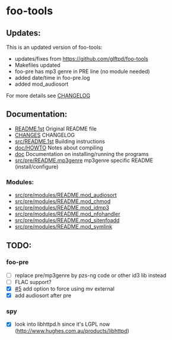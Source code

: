 # foo-tools

## Updates:

This is an updated version of foo-tools:

- updates/fixes from https://github.com/glftpd/foo-tools
- Makefiles updated
- foo-pre has mp3 genre in PRE line (no module needed)
- added date/time in foo-pre.log
- added mod_audiosort

For more details see [CHANGELOG](src/CHANGES)

## Documentation:

- [README.1st](README.1st) Original README file
- [CHANGES](src/CHANGES) CHANGELOG
- [src/README.1st](src/README.1st) Building instructions
- [doc/HOWTO](HOWTO) Notes about compiling
- [doc](doc) Documentation on installing/running the programs
- [src/pre/README.mp3genre](README.mp3genre) mp3genre specific README (install/configure)

### Modules:

- [src/pre/modules/README.mod_audiosort](README.mod_audiosort)
- [src/pre/modules/README.mod_chmod](README.mod_chmod)
- [src/pre/modules/README.mod_idmp3](README.mod_idmp3)
- [src/pre/modules/README.mod_nfohandler](README.mod_nfohandler)
- [src/pre/modules/README.mod_sitenfoadd](README.mod_sitenfoadd)
- [src/pre/modules/README.mod_symlink](README.mod_symlink)

## TODO:

### foo-pre

- [ ] replace pre/mp3genre by pzs-ng code or other id3 lib instead
- [ ] FLAC support?
- [X] [#5](https://github.com/glftpd/foo-tools/issues/5) add option to force using mv external 
- [X] add audiosort after pre

### spy

- [X] look into libhttpd.h since it's LGPL now (http://www.hughes.com.au/products/libhttpd)

